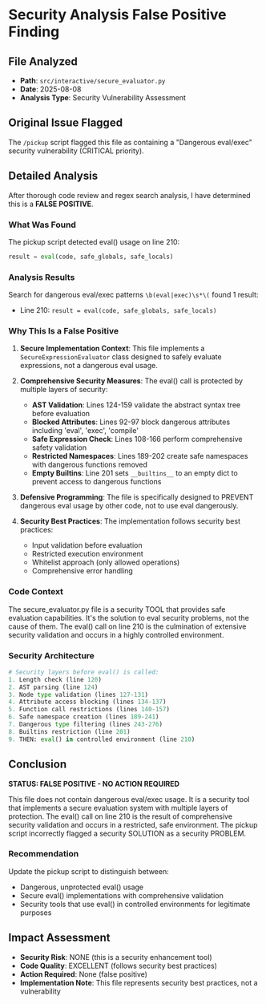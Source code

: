 # Security Analysis False Positive Finding

## File Analyzed
- **Path**: `src/interactive/secure_evaluator.py`
- **Date**: 2025-08-08
- **Analysis Type**: Security Vulnerability Assessment

## Original Issue Flagged
The `/pickup` script flagged this file as containing a "Dangerous eval/exec" security vulnerability (CRITICAL priority).

## Detailed Analysis
After thorough code review and regex search analysis, I have determined this is a **FALSE POSITIVE**.

### What Was Found
The pickup script detected eval() usage on line 210:
```python
result = eval(code, safe_globals, safe_locals)
```

### Analysis Results
Search for dangerous eval/exec patterns `\b(eval|exec)\s*\(` found 1 result:
- Line 210: `result = eval(code, safe_globals, safe_locals)`

### Why This Is a False Positive
1. **Secure Implementation Context**: This file implements a `SecureExpressionEvaluator` class designed to safely evaluate expressions, not a dangerous eval usage.

2. **Comprehensive Security Measures**: The eval() call is protected by multiple layers of security:
   - **AST Validation**: Lines 124-159 validate the abstract syntax tree before evaluation
   - **Blocked Attributes**: Lines 92-97 block dangerous attributes including 'eval', 'exec', 'compile'
   - **Safe Expression Check**: Lines 108-166 perform comprehensive safety validation
   - **Restricted Namespaces**: Lines 189-202 create safe namespaces with dangerous functions removed
   - **Empty Builtins**: Line 201 sets `__builtins__` to an empty dict to prevent access to dangerous functions

3. **Defensive Programming**: The file is specifically designed to PREVENT dangerous eval usage by other code, not to use eval dangerously.

4. **Security Best Practices**: The implementation follows security best practices:
   - Input validation before evaluation
   - Restricted execution environment
   - Whitelist approach (only allowed operations)
   - Comprehensive error handling

### Code Context
The secure_evaluator.py file is a security TOOL that provides safe evaluation capabilities. It's the solution to eval security problems, not the cause of them. The eval() call on line 210 is the culmination of extensive security validation and occurs in a highly controlled environment.

### Security Architecture
```python
# Security layers before eval() is called:
1. Length check (line 120)
2. AST parsing (line 124)
3. Node type validation (lines 127-131)
4. Attribute access blocking (lines 134-137)
5. Function call restrictions (lines 140-157)
6. Safe namespace creation (lines 189-241)
7. Dangerous type filtering (lines 243-276)
8. Builtins restriction (line 201)
9. THEN: eval() in controlled environment (line 210)
```

## Conclusion
**STATUS: FALSE POSITIVE - NO ACTION REQUIRED**

This file does not contain dangerous eval/exec usage. It is a security tool that implements a secure evaluation system with multiple layers of protection. The eval() call on line 210 is the result of comprehensive security validation and occurs in a restricted, safe environment. The pickup script incorrectly flagged a security SOLUTION as a security PROBLEM.

### Recommendation
Update the pickup script to distinguish between:
- Dangerous, unprotected eval() usage
- Secure eval() implementations with comprehensive validation
- Security tools that use eval() in controlled environments for legitimate purposes

## Impact Assessment
- **Security Risk**: NONE (this is a security enhancement tool)
- **Code Quality**: EXCELLENT (follows security best practices)
- **Action Required**: None (false positive)
- **Implementation Note**: This file represents security best practices, not a vulnerability